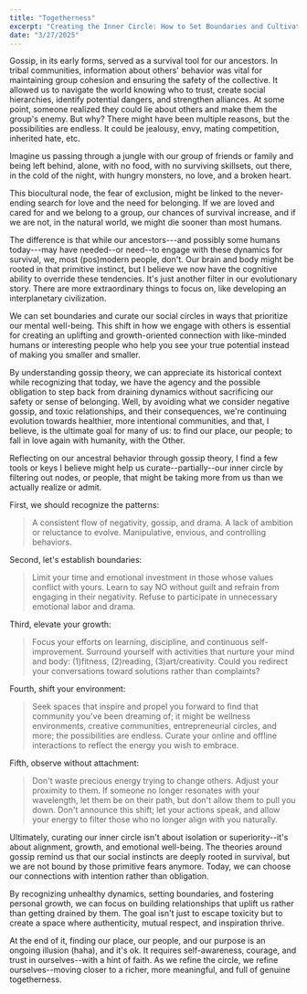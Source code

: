 ```yaml
---
title: "Togetherness"
excerpt: "Creating the Inner Circle: How to Set Boundaries and Cultivate Uplifting Connections?"
date: "3/27/2025"
---
```

Gossip, in its early forms, served as a survival tool for our ancestors. In tribal communities, information about others' behavior was vital for maintaining group cohesion and ensuring the safety of the collective. It allowed us to navigate the world knowing who to trust, create social hierarchies, identify potential dangers, and strengthen alliances. At some point, someone realized they could lie about others and make them the group's enemy. But why? There might have been multiple reasons, but the possibilities are endless. It could be jealousy, envy, mating competition, inherited hate, etc.

Imagine us passing through a jungle with our group of friends or family and being left behind, alone, with no food, with no surviving skillsets, out there, in the cold of the night, with hungry monsters, no love, and a broken heart.

This biocultural node, the fear of exclusion, might be linked to the never-ending search for love and the need for belonging. If we are loved and cared for and we belong to a group, our chances of survival increase, and if we are not, in the natural world, we might die sooner than most humans.

The difference is that while our ancestors---and possibly some humans today---may have needed--or need--to engage with these dynamics for survival, we, most (pos)modern people, don't. Our brain and body might be rooted in that primitive instinct, but I believe we now have the cognitive  ability to override these tendencies. It's just another filter in our evolutionary story. There are more extraordinary things to focus on, like developing an interplanetary civilization.

We can set boundaries and curate our social circles in ways that prioritize our mental well-being. This shift in how we engage with others is essential for creating an uplifting and growth-oriented connection with like-minded humans or interesting people who help you see your true potential instead of making you smaller and smaller.

By understanding gossip theory, we can appreciate its historical context while recognizing that today, we have the agency and the possible obligation to step back from draining dynamics without sacrificing our safety or sense of belonging. Well, by avoiding what we consider negative gossip, and toxic relationships, and their consequences, we're continuing evolution towards healthier, more intentional communities, and that, I believe, is the ultimate goal for many of us: to find our place, our people; to fall in love again with humanity, with the Other.

Reflecting on our ancestral behavior through gossip theory, I find a few tools or keys I believe might help us curate--partially--our inner circle by filtering out nodes, or people, that might be taking more from us than we actually realize or admit.

First, we should recognize the patterns:

> A consistent flow of negativity, gossip, and drama.
> A lack of ambition or reluctance to evolve.
> Manipulative, envious, and controlling behaviors.

Second,  let's establish boundaries:

> Limit your time and emotional investment in those whose values conflict with yours.
> Learn to say NO without guilt and refrain from engaging in their negativity.
> Refuse to participate in unnecessary emotional labor and drama.

Third, elevate your growth:

> Focus your efforts on learning, discipline, and continuous self-improvement.
> Surround yourself with activities that nurture your mind and body: (1)fitness, (2)reading, (3)art/creativity.
Could you redirect your conversations toward solutions rather than complaints? 

Fourth, shift your environment:

> Seek spaces that inspire and propel you forward to find that community you've been dreaming of; it might be wellness environments, creative communities, entrepreneurial circles, and more; the possibilities are endless.
> Curate your online and offline interactions to reflect the energy you wish to embrace. 

Fifth, observe without attachment:

> Don't waste precious energy trying to change others. Adjust your proximity to them.
> If someone no longer resonates with your wavelength, let them be on their path, but don't allow them to pull you down.
> Don't announce this shift; let your actions speak, and allow your energy to filter those who no longer align with you naturally.

Ultimately, curating our inner circle isn't about isolation or superiority--it's about alignment, growth, and emotional well-being. The theories around gossip remind us that our social instincts are deeply rooted in survival, but we are not bound by those primitive fears anymore. Today, we can choose our connections with intention rather than obligation.

By recognizing unhealthy dynamics, setting boundaries, and fostering personal growth, we can focus on building relationships that uplift us rather than getting drained by them. The goal isn't just to escape toxicity but to create a space where authenticity, mutual respect, and inspiration thrive. 

At the end of it, finding our place, our people, and our purpose is an ongoing illusion (haha), and it's ok. It requires self-awareness, courage, and trust in ourselves--with a hint of faith. As we refine the circle, we refine ourselves--moving closer to a richer, more meaningful, and full of genuine togetherness.


